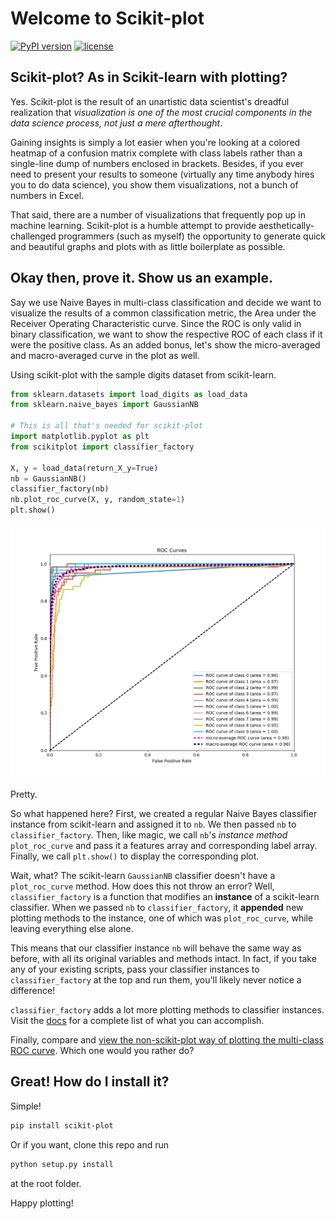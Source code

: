 # Welcome to Scikit-plot

[![PyPI version](https://badge.fury.io/py/scikit-plot.svg)](https://badge.fury.io/py/scikit-plot)
[![license](https://img.shields.io/github/license/mashape/apistatus.svg)]()

## Scikit-plot? As in Scikit-learn with plotting?

Yes. Scikit-plot is the result of an unartistic data scientist's dreadful realization that *visualization is one of the most crucial components in the data science process, not just a mere afterthought*.

Gaining insights is simply a lot easier when you're looking at a colored heatmap of a confusion matrix complete with class labels rather than a single-line dump of numbers enclosed in brackets. Besides, if you ever need to present your results to someone (virtually any time anybody hires you to do data science), you show them visualizations, not a bunch of numbers in Excel.

That said, there are a number of visualizations that frequently pop up in machine learning. Scikit-plot is a humble attempt to provide aesthetically-challenged programmers (such as myself) the opportunity to generate quick and beautiful graphs and plots with as little boilerplate as possible.

## Okay then, prove it. Show us an example.

Say we use Naive Bayes in multi-class classification and decide we want to visualize the results of a common classification metric, the Area under the Receiver Operating Characteristic curve. Since the ROC is only valid in binary classification, we want to show the respective ROC of each class if it were the positive class. As an added bonus, let's show the micro-averaged and macro-averaged curve in the plot as well.

Using scikit-plot with the sample digits dataset from scikit-learn.

```python
from sklearn.datasets import load_digits as load_data
from sklearn.naive_bayes import GaussianNB

# This is all that's needed for scikit-plot
import matplotlib.pyplot as plt
from scikitplot import classifier_factory

X, y = load_data(return_X_y=True)
nb = GaussianNB()
classifier_factory(nb)
nb.plot_roc_curve(X, y, random_state=1)
plt.show()
```
![roc_curves](examples/roc_curves.png)

Pretty.

So what happened here? First, we created a regular Naive Bayes classifier instance from scikit-learn and assigned it to `nb`. We then passed `nb` to `classifier_factory`. Then, like magic, we call `nb`'s *instance method* `plot_roc_curve` and pass it a features array and corresponding label array. Finally, we call `plt.show()` to display the corresponding plot.

Wait, what? The scikit-learn `GaussianNB` classifier doesn't have a `plot_roc_curve` method. How does this not throw an error? Well, `classifier_factory` is a function that modifies an __instance__ of a scikit-learn classifier. When we passed `nb` to `classifier_factory`, it __appended__ new plotting methods to the instance, one of which was `plot_roc_curve`, while leaving everything else alone.

This means that our classifier instance `nb` will behave the same way as before, with all its original variables and methods intact. In fact, if you take any of your existing scripts, pass your classifier instances to `classifier_factory` at the top and run them, you'll likely never notice a difference!

`classifier_factory` adds a lot more plotting methods to classifier instances. Visit the [docs](http://scikit-plot.readthedocs.io/en/latest/) for a complete list of what you can accomplish.

Finally, compare and [view the non-scikit-plot way of plotting the multi-class ROC curve](http://scikit-learn.org/stable/auto_examples/model_selection/plot_roc.html). Which one would you rather do?

## Great! How do I install it?

Simple!
```bash
pip install scikit-plot
```

Or if you want, clone this repo and run
```bash
python setup.py install
```
at the root folder.

Happy plotting!
